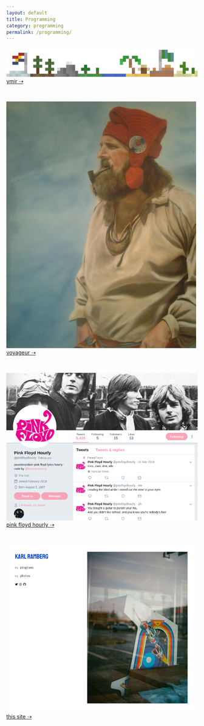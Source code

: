 ```yaml
---
layout: default
title: Programming 
category: programming
permalink: /programming/
---
```


[![ymir](/assets/programming/ymirLogo2.png)](/programming/ymir/)
[ymir  &#8674;](/programming/ymir/)

<br>

[![voyageur](/assets/programming/voyageur.jpg)](/programming/voyageur/)
[voyageur  &#8674;](/programming/voyageur/)

<br>

[![pfh](/assets/programming/pfh.png)](/programming/pfh/)
[pink floyd hourly  &#8674;](/programming/pfh/)

<br>

[![thissite](/assets/programming/personalsite.png)](/programming/personalsite/)
[this site  &#8674;](/programming/personalsite/)

<br>
